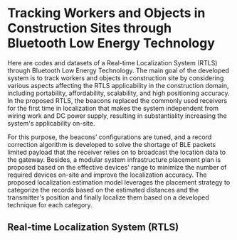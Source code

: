# Tracking Workers and Objects in Construction Sites through Bluetooth Low Energy Technology
Here are codes and datasets of a Real-time Localization System (RTLS) through Bluetooth Low Energy Technology.
The main goal of the developed system is to track workers and objects in construction site by considering various aspects affecting the RTLS applicability in the construction domain, including portability, affordability, scalability, and high positioning accuracy. In the proposed RTLS, the beacons replaced the commonly used receivers for the first time in localization that makes the system independent from wiring work and DC power supply, resulting in substantiality increasing the system's applicability on-site.

For this purpose, the beacons’ configurations are tuned, and a record correction algorithm is developed to solve the shortage of BLE packets limited payload that the receiver relies on to broadcast the location data to the gateway. Besides, a modular system infrastructure placement plan is proposed based on the effective devices' range to minimize the number of required devices on-site and improve the localization accuracy. The proposed localization estimation model leverages the placement strategy to categorize the records based on the estimated distances and the transmitter's position and finally localize them based on a developed technique for each category.

## Real-time Localization System (RTLS)
